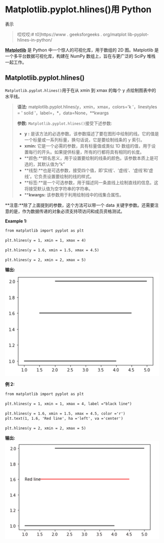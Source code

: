 # Matplotlib.pyplot.hlines()用 Python

表示

> 哎哎哎:# t0]https://www . geeksforgeeks . org/matplot lib-pyplot-hlines-in-python/

[**Matplotlib**](http://geeksforgeeks.org/python-matplotlib-an-overview/) 是 Python 中一个惊人的可视化库，用于数组的 2D 图。Matplotlib 是一个多平台数据可视化库，构建在 NumPy 数组上，旨在与更广泛的 SciPy 堆栈一起工作。

## Matplotlib.pyplot.hlines()

`Matplotlib.pyplot.hlines()`用于在从 xmin 到 xmax 的每个 y 点绘制图表中的水平线。

> **语法:** matplotlib.pyplot.hlines(y，xmin，xmax，colors='k '，linestyles = ' solid '，label=，*，data=None，**kwargs
> 
> **参数:**
> `Matplotlib.pyplot.hlines()`接受下述参数:
> 
> *   **y :** 是该方法的必选参数。该参数描述了要在图形中绘制的线。它的值是一个标量或一系列标量，换句话说，它是要绘制线条的 y 索引。
> *   **xmin:** 它是一个必需的参数，具有标量值或类似 1D 数组的值，用于设置每行的开头。如果提供标量，所有的行都将具有相同的长度。
> *   **颜色:**顾名思义，用于设置要绘制的线条的颜色。该参数本质上是可选的，其默认值为“k”
> *   **线型:**也是可选参数，接受四个值，即‘实线’、‘虚线’、‘虚线’和‘虚线’。它负责设置要绘制的线的样式。
> *   **标签:**是一个可选参数，用于描述同一条直线上绘制直线的信息。这将接受默认值为空字符串的字符串。
> *   ****kwargs:** 该参数用于利用绘制线中的线集合属性。

**注意:**除了上面提到的参数，这个方法可以带一个 data 关键字参数。还需要注意的是，作为数据传递的对象必须支持项访问和成员资格测试。

**Example 1:**

```
from matplotlib import pyplot as plt

plt.hlines(y = 1, xmin = 1, xmax = 4)

plt.hlines(y = 1.6, xmin = 1.5, xmax = 4.5)

plt.hlines(y = 2, xmin = 2, xmax = 5)
```

**输出:**
![Matplotlib.pyplot.hlines()](img/9c8d1f3091f67722527839cf6ed9d361.png)

**例 2:**

```
from matplotlib import pyplot as plt

plt.hlines(y = 1, xmin = 1, xmax = 4, label ="black line")

plt.hlines(y = 1.6, xmin = 1.5, xmax = 4.5, color ='r')
plt.text(1, 1.6, 'Red line', ha ='left', va ='center')

plt.hlines(y = 2, xmin = 2, xmax = 5)
```

**输出:**
![Matplotlib.pyplot.hlines()](img/4ee9f4ed8e5f9cb11d2c7c5b7d1d2279.png)
